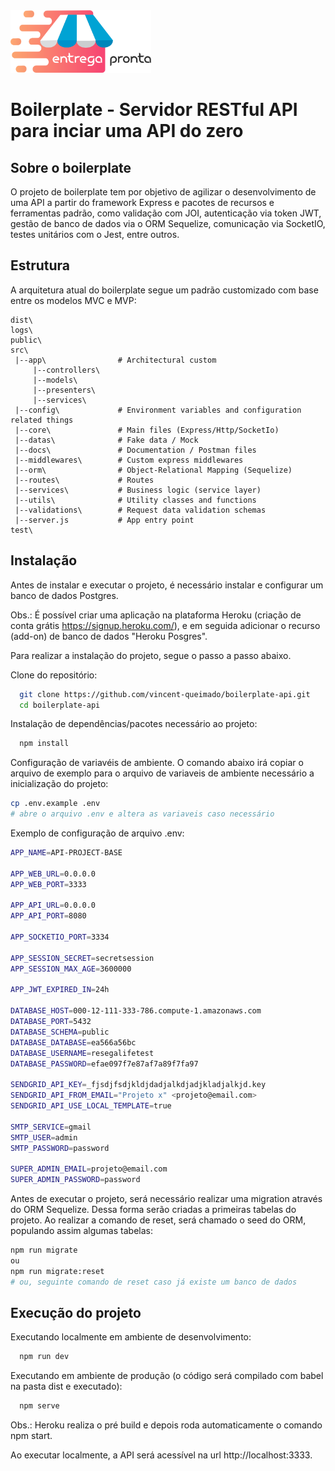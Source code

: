 <img src="https://github.com/vincent-queimado/boilerplate-api/blob/main/public/assets/images/logo.png?raw=true" alt="Logo" height="100px"/>

# Boilerplate - Servidor RESTful API para inciar uma API do zero

## Sobre o boilerplate  
O projeto de boilerplate tem por objetivo de agilizar o desenvolvimento de uma API a partir do framework Express e pacotes de recursos e ferramentas padrão, como validação com JOI, autenticação via token JWT, gestão de banco de dados via o ORM Sequelize, comunicação via SocketIO, testes unitários com o Jest, entre outros.  

## Estrutura

A arquitetura atual do boilerplate segue um padrão customizado com base entre os modelos MVC e MVP:

```
dist\
logs\
public\
src\
 |--app\                # Architectural custom
     |--controllers\
     |--models\
     |--presenters\
     |--services\
 |--config\             # Environment variables and configuration related things
 |--core\               # Main files (Express/Http/SocketIo)
 |--datas\              # Fake data / Mock   
 |--docs\               # Documentation / Postman files
 |--middlewares\        # Custom express middlewares
 |--orm\                # Object-Relational Mapping (Sequelize)
 |--routes\             # Routes
 |--services\           # Business logic (service layer)
 |--utils\              # Utility classes and functions
 |--validations\        # Request data validation schemas
 |--server.js           # App entry point
test\
```

## Instalação 

Antes de instalar e executar o projeto, é necessário instalar e configurar um banco de dados Postgres.

Obs.: É possível criar uma aplicação na plataforma Heroku (criação de conta grátis https://signup.heroku.com/), e em seguida adicionar o recurso (add-on) de banco de dados "Heroku Posgres".

Para realizar a instalação do projeto, segue o passo a passo abaixo.

Clone do repositório:
```bash
  git clone https://github.com/vincent-queimado/boilerplate-api.git
  cd boilerplate-api
```

Instalação de dependências/pacotes necessário ao projeto:
```bash
  npm install
```

Configuração de variavéis de ambiente. O comando abaixo irá copiar o arquivo de exemplo para o arquivo de variaveis de ambiente necessário a inicialização do projeto:
```bash
cp .env.example .env
# abre o arquivo .env e altera as variaveis caso necessário
```
Exemplo de configuração de arquivo .env:
```bash
APP_NAME=API-PROJECT-BASE

APP_WEB_URL=0.0.0.0
APP_WEB_PORT=3333

APP_API_URL=0.0.0.0
APP_API_PORT=8080

APP_SOCKETIO_PORT=3334

APP_SESSION_SECRET=secretsession
APP_SESSION_MAX_AGE=3600000

APP_JWT_EXPIRED_IN=24h

DATABASE_HOST=000-12-111-333-786.compute-1.amazonaws.com
DATABASE_PORT=5432
DATABASE_SCHEMA=public
DATABASE_DATABASE=ea566a56bc
DATABASE_USERNAME=resegalifetest
DATABASE_PASSWORD=efae097f7e87af7a89f7fa97

SENDGRID_API_KEY=_fjsdjfsdjkldjdadjalkdjadjkladjalkjd.key
SENDGRID_API_FROM_EMAIL="Projeto x" <projeto@email.com>
SENDGRID_API_USE_LOCAL_TEMPLATE=true

SMTP_SERVICE=gmail
SMTP_USER=admin
SMTP_PASSWORD=password

SUPER_ADMIN_EMAIL=projeto@email.com
SUPER_ADMIN_PASSWORD=password
```

Antes de executar o projeto, será necessário realizar uma migration através do ORM Sequelize. Dessa forma serão criadas a primeiras tabelas do projeto. Ao realizar a comando de reset, será chamado o seed do ORM, populando assim algumas tabelas:
```bash
npm run migrate
ou
npm run migrate:reset
# ou, seguinte comando de reset caso já existe um banco de dados
```

## Execução do projeto

Executando localmente em ambiente de desenvolvimento:
```bash
  npm run dev
```

Executando em ambiente de produção (o código será compilado com babel na pasta dist e executado):
```bash
  npm serve
```

Obs.: Heroku realiza o pré build e depois roda automaticamente o comando npm start.

Ao executar localmente, a API será acessível na url http://localhost:3333.

